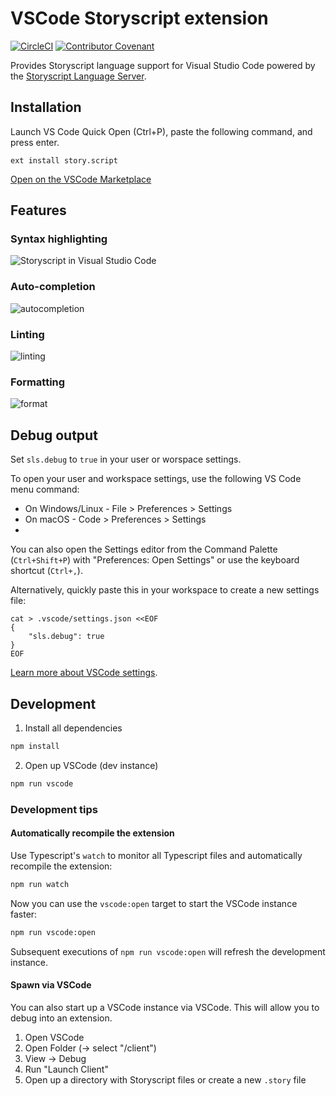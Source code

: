 # VSCode Storyscript extension

[![CircleCI](https://img.shields.io/circleci/project/github/storyscript/vscode/master.svg?style=for-the-badge)](https://circleci.com/gh/storyscript/vscode)
[![Contributor Covenant](https://img.shields.io/badge/Contributor%20Covenant-v1.4%20adopted-ff69b4.svg?style=for-the-badge)](https://github.com/storyscript/.github/blob/master/CODE_OF_CONDUCT.md)

Provides Storyscript language support for Visual Studio Code powered by the [Storyscript Language Server](https://github.com/storyscript/sls).

## Installation

Launch VS Code Quick Open (Ctrl+P), paste the following command, and press enter.

```shell
ext install story.script
```

[Open on the VSCode Marketplace](https://marketplace.visualstudio.com/items?itemName=story.script)

## Features

### Syntax highlighting

![Storyscript in Visual Studio Code](https://raw.githubusercontent.com/storyscript/vscode/master/preview.png)

### Auto-completion

![autocompletion](https://user-images.githubusercontent.com/4370550/55664816-e11f9d80-5834-11e9-832c-ecfb888e20d3.gif)

### Linting

![linting](https://user-images.githubusercontent.com/4370550/55664858-a4a07180-5835-11e9-9ad2-f5f61ffb9ba0.gif)

### Formatting

![format](https://user-images.githubusercontent.com/4370550/67309574-667e4d00-f4fc-11e9-8151-38fc8caef2de.gif)

## Debug output

Set `sls.debug` to `true` in your user or worspace settings.

To open your user and workspace settings, use the following VS Code menu command:

- On Windows/Linux - File > Preferences > Settings
- On macOS - Code > Preferences > Settings
-
You can also open the Settings editor from the Command Palette (`Ctrl+Shift+P`) with "Preferences: Open Settings" or use the keyboard shortcut (`Ctrl+,`).

Alternatively, quickly paste this in your workspace to create a new settings file:

```
cat > .vscode/settings.json <<EOF
{
    "sls.debug": true
}
EOF
```

[Learn more about VSCode settings](https://code.visualstudio.com/docs/getstarted/settings).

## Development

1) Install all dependencies

```sh
npm install
```

2) Open up VSCode (dev instance)

```sh
npm run vscode
```

### Development tips

#### Automatically recompile the extension

Use Typescript's `watch` to monitor all Typescript files and automatically recompile the extension:

```sh
npm run watch
```

Now you can use the `vscode:open` target to start the VSCode instance faster:

```sh
npm run vscode:open
```

Subsequent executions of `npm run vscode:open` will refresh the development instance.

#### Spawn via VSCode

You can also start up a VSCode instance via VSCode. This will allow you to debug into an extension.

1) Open VSCode
2) Open Folder (-> select "<this-dir>/client")
3) View -> Debug
4) Run "Launch Client"
5) Open up a directory with Storyscript files or create a new `.story` file
